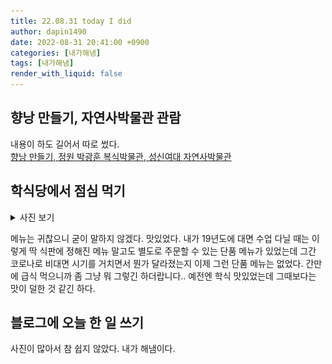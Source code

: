 ```yaml
---
title: 22.08.31 today I did
author: dapin1490
date: 2022-08-31 20:41:00 +0900
categories: [내가해냄]
tags: [내가해냄]
render_with_liquid: false
---
```


## 향낭 만들기, 자연사박물관 관람
내용이 하도 길어서 따로 썼다.  
[향낭 만들기, 정원 박광훈 복식박물관, 성신여대 자연사박물관](https://dapin1490.github.io/satinbower/posts/knowledge-make-scent-bag/)  
  
  
<div>
    <h2>학식당에서 점심 먹기</h2>
    <details>
        <summary>사진 보기</summary>
        <figure>
            <img src="https://raw.githubusercontent.com/dapin1490/satinbower/main/assets/img/category-daily/220831-8-lunch.jpg">
            <figcaption>점심 메뉴</figcaption>
        </figure>
    </details>
    <p>메뉴는 귀찮으니 굳이 말하지 않겠다. 맛있었다. 내가 19년도에 대면 수업 다닐 때는 이렇게 딱 식판에 정해진 메뉴 말고도 별도로 주문할 수 있는 단품 메뉴가 있었는데 그간 코로나로 비대면 시기를 거치면서 뭔가 달라졌는지 이제 그런 단품 메뉴는 없었다. 간만에 급식 먹으니까 좀 그냥 뭐 그렇긴 하더랍니다.. 예전엔 학식 맛있었는데 그때보다는 맛이 덜한 것 같긴 하다.</p>
</div>
  
  
## 블로그에 오늘 한 일 쓰기
사진이 많아서 참 쉽지 않았다. 내가 해냄이다.  